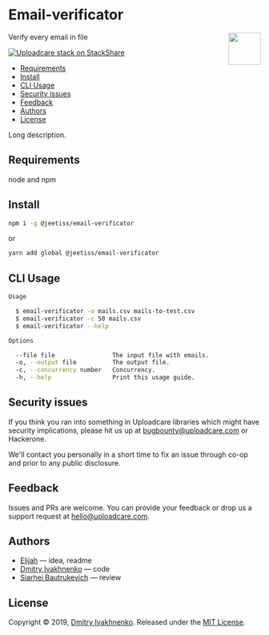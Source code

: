 # Email-verificator

<a href="https://uploadcare.com/?utm_source=github&utm_campaign=email-verificator">
    <img align="right" width="64" height="64"
         src="https://ucarecdn.com/2f4864b7-ed0e-4411-965b-8148623aa680/uploadcare-logo-mark.svg"
         alt="">
</a>

Verify every email in file

[![Uploadcare stack on StackShare][badge-stack-img]][badge-stack-url]

<!-- toc -->

- [Requirements](#requirements)
- [Install](#install)
- [CLI Usage](#cli-usage)
- [Security issues](#security-issues)
- [Feedback](#feedback)
- [Authors](#authors)
- [License](#license)

<!-- tocstop -->

Long description.

## Requirements

node and npm

## Install

```bash
npm i -g @jeetiss/email-verificator
```

or

```bash
yarn add global @jeetiss/email-verificator
```

## CLI Usage

```bash
Usage

  $ email-verificator -o mails.csv mails-to-test.csv
  $ email-verificator -c 50 mails.csv
  $ email-verificator --help

Options

  --file file                The input file with emails.
  -o, --output file          The output file.
  -c, --concurrency number   Concurrency.
  -h, --help                 Print this usage guide.
```

## Security issues

If you think you ran into something in Uploadcare libraries which might have
security implications, please hit us up at [bugbounty@uploadcare.com][uc-email-bounty]
or Hackerone.

We'll contact you personally in a short time to fix an issue through co-op and
prior to any public disclosure.

## Feedback

Issues and PRs are welcome. You can provide your feedback or drop us a support
request at [hello@uploadcare.com][uc-email-hello].

## Authors

- [Elijah][dayton-link] — idea, readme
- [Dmitry Ivakhnenko][jeetiss-link] — code
- [Siarhei Bautrukevich][bautrukevich-link] — review

## License

Copyright © 2019, [Dmitry Ivakhnenko](https://github.com/jeetiss).
Released under the [MIT License](LICENSE).

[badge-stack-img]: https://img.shields.io/badge/tech-stack-0690fa.svg?style=flat
[badge-stack-url]: https://stackshare.io/uploadcare/stacks/
[uc-email-bounty]: mailto:bugbounty@uploadcare.com
[uc-email-hello]: mailto:hello@uploadcare.com
[jeetiss-link]: https://github.com/jeetiss
[dayton-link]: https://github.com/dayton1987
[bautrukevich-link]: https://github.com/bautrukevich
